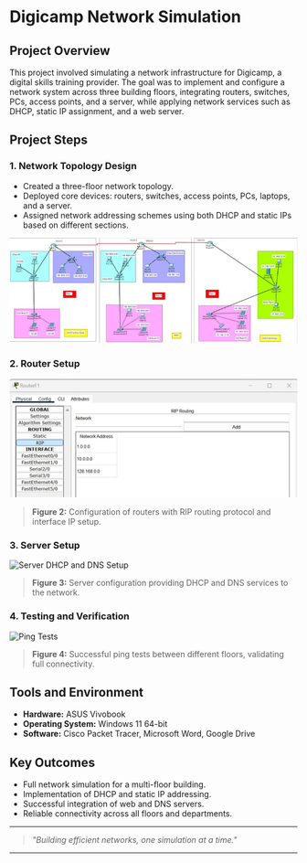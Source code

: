 # Digicamp Network Simulation

## Project Overview
This project involved simulating a network infrastructure for Digicamp, a digital skills training provider. The goal was to implement and configure a network system across three building floors, integrating routers, switches, PCs, access points, and a server, while applying network services such as DHCP, static IP assignment, and a web server.

## Project Steps

### 1. Network Topology Design
- Created a three-floor network topology.
- Deployed core devices: routers, switches, access points, PCs, laptops, and a server.
- Assigned network addressing schemes using both DHCP and static IPs based on different sections.

![Network Topology](ss/network_topology.png)

### 2. Router Setup
![Router CLI Setup](ss/router_setup.png)
> **Figure 2:** Configuration of routers with RIP routing protocol and interface IP setup.

### 3. Server Setup
![Server DHCP and DNS Setup](images/server-setup.png)
> **Figure 3:** Server configuration providing DHCP and DNS services to the network.

### 4. Testing and Verification
![Ping Tests](images/ping-tests.png)
> **Figure 4:** Successful ping tests between different floors, validating full connectivity.

## Tools and Environment
- **Hardware:** ASUS Vivobook
- **Operating System:** Windows 11 64-bit
- **Software:** Cisco Packet Tracer, Microsoft Word, Google Drive

## Key Outcomes
- Full network simulation for a multi-floor building.
- Implementation of DHCP and static IP addressing.
- Successful integration of web and DNS servers.
- Reliable connectivity across all floors and departments.

---

> _"Building efficient networks, one simulation at a time."_

---
